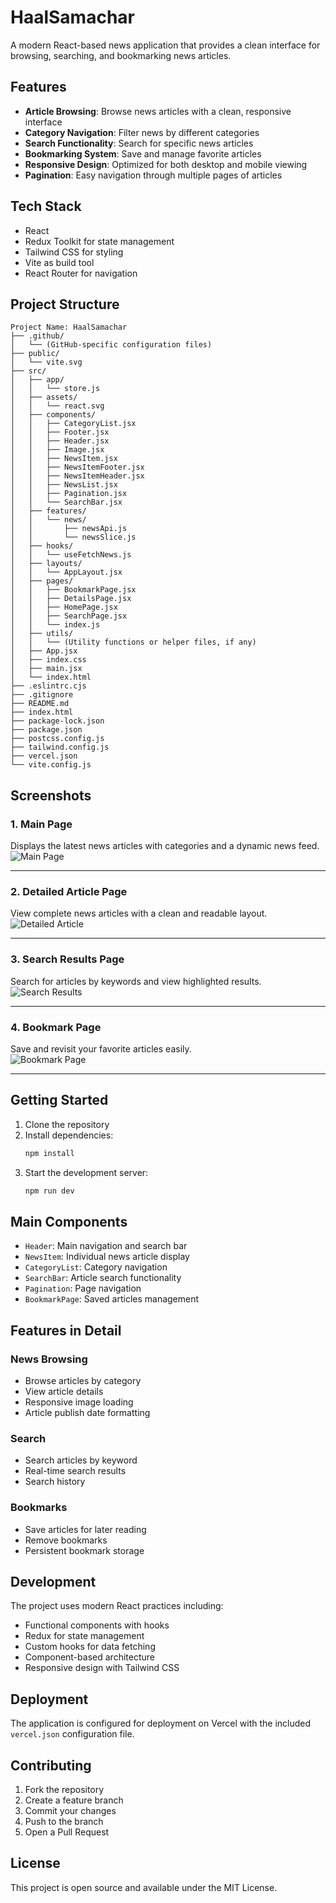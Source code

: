 # HaalSamachar

A modern React-based news application that provides a clean interface for browsing, searching, and bookmarking news articles.

## Features

- **Article Browsing**: Browse news articles with a clean, responsive interface
- **Category Navigation**: Filter news by different categories
- **Search Functionality**: Search for specific news articles
- **Bookmarking System**: Save and manage favorite articles
- **Responsive Design**: Optimized for both desktop and mobile viewing
- **Pagination**: Easy navigation through multiple pages of articles



## Tech Stack

- React
- Redux Toolkit for state management
- Tailwind CSS for styling
- Vite as build tool
- React Router for navigation

## Project Structure

```
Project Name: HaalSamachar
├── .github/
│   └── (GitHub-specific configuration files)
├── public/
│   └── vite.svg
├── src/
│   ├── app/
│   │   └── store.js
│   ├── assets/
│   │   └── react.svg
│   ├── components/
│   │   ├── CategoryList.jsx
│   │   ├── Footer.jsx
│   │   ├── Header.jsx
│   │   ├── Image.jsx
│   │   ├── NewsItem.jsx
│   │   ├── NewsItemFooter.jsx
│   │   ├── NewsItemHeader.jsx
│   │   ├── NewsList.jsx
│   │   ├── Pagination.jsx
│   │   └── SearchBar.jsx
│   ├── features/
│   │   └── news/
│   │       ├── newsApi.js
│   │       └── newsSlice.js
│   ├── hooks/
│   │   └── useFetchNews.js
│   ├── layouts/
│   │   └── AppLayout.jsx
│   ├── pages/
│   │   ├── BookmarkPage.jsx
│   │   ├── DetailsPage.jsx
│   │   ├── HomePage.jsx
│   │   ├── SearchPage.jsx
│   │   └── index.js
│   ├── utils/
│   │   └── (Utility functions or helper files, if any)
│   ├── App.jsx
│   ├── index.css
│   ├── main.jsx
│   └── index.html
├── .eslintrc.cjs
├── .gitignore
├── README.md
├── index.html
├── package-lock.json
├── package.json
├── postcss.config.js
├── tailwind.config.js
├── vercel.json
└── vite.config.js

```

## **Screenshots**

### **1. Main Page**  
Displays the latest news articles with categories and a dynamic news feed.  
![Main Page](https://i.postimg.cc/Qt5GGfrf/Screenshot-2024-12-19-182025.png)



---

### **2. Detailed Article Page**  
View complete news articles with a clean and readable layout.  
![Detailed Article](https://i.postimg.cc/0Q1XmxLC/Screenshot-2024-12-19-182255.png)




---

### **3. Search Results Page**  
Search for articles by keywords and view highlighted results.  
![Search Results](https://i.postimg.cc/gjXwWF2f/Screenshot-2024-12-19-182422.png)
 


---

### **4. Bookmark Page**  
Save and revisit your favorite articles easily.  
![Bookmark Page](https://i.postimg.cc/kX7rzNYy/Screenshot-2024-12-19-182159.png)

 


---

## Getting Started

1. Clone the repository
2. Install dependencies:
   ```bash
   npm install
   ```
3. Start the development server:
   ```bash
   npm run dev
   ```


## Main Components

- `Header`: Main navigation and search bar
- `NewsItem`: Individual news article display
- `CategoryList`: Category navigation
- `SearchBar`: Article search functionality
- `Pagination`: Page navigation
- `BookmarkPage`: Saved articles management

## Features in Detail

### News Browsing
- Browse articles by category
- View article details
- Responsive image loading
- Article publish date formatting

### Search
- Search articles by keyword
- Real-time search results
- Search history

### Bookmarks
- Save articles for later reading
- Remove bookmarks
- Persistent bookmark storage

## Development

The project uses modern React practices including:
- Functional components with hooks
- Redux for state management
- Custom hooks for data fetching
- Component-based architecture
- Responsive design with Tailwind CSS


## Deployment

The application is configured for deployment on Vercel with the included `vercel.json` configuration file.



## Contributing

1. Fork the repository
2. Create a feature branch
3. Commit your changes
4. Push to the branch
5. Open a Pull Request

## License

This project is open source and available under the MIT License.
